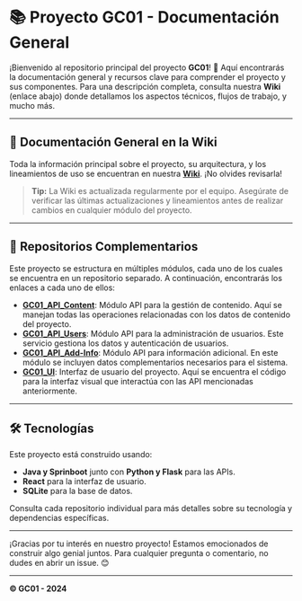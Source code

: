 # 📚 Proyecto GC01 - Documentación General

¡Bienvenido al repositorio principal del proyecto **GC01**! 🚀 Aquí encontrarás la documentación general y recursos clave para comprender el proyecto y sus componentes. Para una descripción completa, consulta nuestra **Wiki** (enlace abajo) donde detallamos los aspectos técnicos, flujos de trabajo, y mucho más.

---

## 📝 Documentación General en la Wiki
Toda la información principal sobre el proyecto, su arquitectura, y los lineamientos de uso se encuentran en nuestra [**Wiki**](https://github.com/UExGPSASEE/proyecto24-gc01/wiki). ¡No olvides revisarla!

> **Tip:** La Wiki es actualizada regularmente por el equipo. Asegúrate de verificar las últimas actualizaciones y lineamientos antes de realizar cambios en cualquier módulo del proyecto.

---

## 🔗 Repositorios Complementarios

Este proyecto se estructura en múltiples módulos, cada uno de los cuales se encuentra en un repositorio separado. A continuación, encontrarás los enlaces a cada uno de ellos:

- [**GC01_API_Content**](https://github.com/UExGPSASEE/GC01_API_Content.git): Módulo API para la gestión de contenido. Aquí se manejan todas las operaciones relacionadas con los datos de contenido del proyecto.
- [**GC01_API_Users**](https://github.com/UExGPSASEE/GC01_API_Users.git): Módulo API para la administración de usuarios. Este servicio gestiona los datos y autenticación de usuarios.
- [**GC01_API_Add-Info**](https://github.com/UExGPSASEE/GC01_API_Add-Info.git): Módulo API para información adicional. En este módulo se incluyen datos complementarios necesarios para el sistema.
- [**GC01_UI**](https://github.com/UExGPSASEE/GC01_UI.git): Interfaz de usuario del proyecto. Aquí se encuentra el código para la interfaz visual que interactúa con las API mencionadas anteriormente.

---

## 🛠 Tecnologías

Este proyecto está construido usando:

- **Java y Sprinboot** junto con **Python y Flask** para las APIs.
- **React** para la interfaz de usuario.
- **SQLite** para la base de datos.

Consulta cada repositorio individual para más detalles sobre su tecnología y dependencias específicas.

---

¡Gracias por tu interés en nuestro proyecto! Estamos emocionados de construir algo genial juntos. Para cualquier pregunta o comentario, no dudes en abrir un issue. 😊

---
**© GC01 - 2024**
